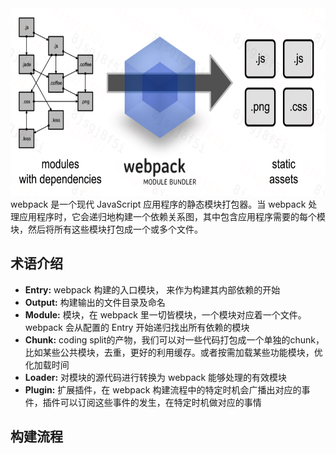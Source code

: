 <img src="https://github.com/zhoulijunFE/webpack-learn/blob/master/static/webpack.png" width="600" height="300"/>
webpack 是一个现代 JavaScript 应用程序的静态模块打包器。当 webpack 处理应用程序时，它会递归地构建一个依赖关系图，其中包含应用程序需要的每个模块，然后将所有这些模块打包成一个或多个文件。

## 术语介绍
* **Entry:**    webpack 构建的入口模块， 来作为构建其内部依赖的开始
* **Output:**     构建输出的文件目录及命名
* **Module:**   模块，在 webpack 里一切皆模块，一个模块对应着一个文件。webpack 会从配置的 Entry 开始递归找出所有依赖的模块
* **Chunk:**   coding split的产物，我们可以对一些代码打包成一个单独的chunk，比如某些公共模块，去重，更好的利用缓存。或者按需加载某些功能模块，优化加载时间
* **Loader:**   对模块的源代码进行转换为 webpack 能够处理的有效模块
* **Plugin:**   扩展插件，在 webpack 构建流程中的特定时机会广播出对应的事件，插件可以订阅这些事件的发生，在特定时机做对应的事情

## 构建流程
